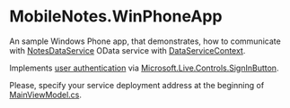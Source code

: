 # MobileNotes.WinPhoneApp

An sample Windows Phone app, that demonstrates, how to communicate with [NotesDataService](https://github.com/scale-tone/linq2dynamodb/blob/master/Samples/MobileNotes.Web/Services/NotesDataService.svc) OData service with [DataServiceContext](https://msdn.microsoft.com/en-us/library/system.data.services.client.dataservicecontext(v=vs.95).aspx).

Implements [user authentication](https://github.com/scale-tone/linq2dynamodb/blob/master/Samples/MobileNotes.IonicApp/www/js/services.js) via [Microsoft.Live.Controls.SignInButton](https://msdn.microsoft.com/en-us/library/microsoft.live.controls.signinbutton.aspx).

Please, specify your service deployment address at the beginning of [MainViewModel.cs](https://github.com/scale-tone/linq2dynamodb/blob/master/Samples/MobileNotes.WinPhoneApp/ViewModels/MainViewModel.cs).
